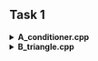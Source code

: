 ## Task 1
<details><summary><b>A_conditioner.cpp</b></summary>
<p>

**Task**
В офисе, где работает программист Петр, установили кондиционер нового типа. Этот кондиционер отличается особой простотой в управлении. У кондиционера есть всего лишь два управляемых параметра: желаемая температура и режим работы.

Кондиционер может работать в следующих четырех режимах:

* `«freeze»` — охлаждение. В этом режиме кондиционер может только уменьшать температуру. Если температура в комнате и так не больше желаемой, то он выключается.

* `«heat»` — нагрев. В этом режиме кондиционер может только увеличивать температуру. Если температура в комнате и так не меньше желаемой, то он выключается.

* `«auto»` — автоматический режим. В этом режиме кондиционер может как увеличивать, так и уменьшать температуру в комнате до желаемой.

* `«fan»` — вентиляция. В этом режиме кондиционер осуществляет только вентиляцию воздуха и не изменяет температуру в комнате.

Кондиционер достаточно мощный, поэтому при настройке на правильный режим работы он за час доводит температуру в комнате до желаемой.

Требуется написать программу, которая по заданной температуре в комнате `troom`, установленным на кондиционере желаемой температуре `tcond` и режиму работы определяет температуру, которая установится в комнате через час.

**Формат ввода**
Первая строка входного файла содержит два целых числа troom, и tcond, разделенных ровно одним пробелом *(–50 ≤ troom ≤ 50, –50 ≤ tcond ≤ 50)*.

Вторая строка содержит одно слово, записанное строчными буквами латинского алфавита — режим работы кондиционера.

**Формат вывода**
Выходной файл должен содержать одно целое число — температуру, которая установится в комнате через час.

**Пример 1**
Ввод    | Вывод
------- |:-------:
10  20  |  20
heat    |  

**Пример 2**
Ввод    | Вывод
------- |:-------:
10  20  |  10
freeze  |  

**Решение**
```cpp
    #include <iostream>
    #include <string>

    using namespace std;

    int main(){
        int troom, tcond;
        string mode;
        cin >> troom >> tcond;
        cin >> mode;

        if (mode == "freeze") {
            cout << min(troom, tcond);
        }
        else if(mode == "heat"){
            cout << max(troom, tcond);
        }
        else if(mode == "auto"){
            cout << tcond;
        }
        else if(mode == "fan"){
            cout << troom;
        }
    }
```

</p>
</details>


<details><summary><b>B_triangle.cpp</b></summary>
<p>
**Task**

Ограничение времени	| 1 секунда
--------------------|:-------------------:
Ограничение памяти	| 64Mb
Ввод	стандартный | ввод или input.txt
Вывод	стандартный | вывод или output.txt

Даны три натуральных числа. Возможно ли построить треугольник с такими сторонами. Если это возможно, выведите строку YES, иначе выведите строку NO.

Треугольник — это три точки, не лежащие на одной прямой.

**Формат ввода**
Вводятся три натуральных числа.

**Формат вывода**
Выведите ответ на задачу.

**Пример 1**
Ввод    | Вывод
------- |:-------:
   3    |  YES
   4    |
   5    |  

**Пример 2**
Ввод    | Вывод
------- |:-------:
   4    |  NO
   5    |
   3    |   

**Решение**
```cpp
    #include <iostream>
    #include <string>

    using namespace std;

    int main(){
        int a, b, c;
        cin >> a >> b >> c;

        if(a < (b + c) && b < (a + c) && c < (b + a)){
            cout << "YES";
        }
        else{
            cout << "NO";
        }
    }
```

</p>
</details>